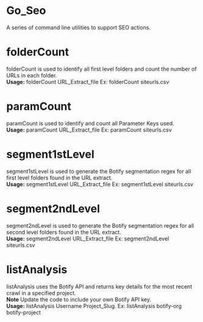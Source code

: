 # Go_Seo
A series of command line utilities to support SEO actions.   

# folderCount
folderCount is used to identify all first level folders and count the number of URLs in each folder.   
**Usage:** folderCount URL_Extract_file Ex: folderCount siteurls.csv
# paramCount
paramCount is used to identify and count all Parameter Keys used.   
**Usage:** paramCount URL_Extract_file Ex: paramCount siteurls.csv
# segment1stLevel
segment1stLevel is used to generate the Botify segmentation regex for all first level folders found in the URL extract.   
**Usage:** segment1stLevel URL_Extract_file Ex: segment1stLevel siteurls.csv
# segment2ndLevel
segment2ndLevel is used to generate the Botify segmentation regex for all second level folders found in the URL extract.   
**Usage:** segment2ndLevel URL_Extract_file Ex: segment2ndLevel siteurls.csv
# listAnalysis
listAnalysis uses the Botify API and returns key details for the most recent crawl in a specified project.   
**Note** Update the code to include your own Botify API key.   
**Usage:** listAnalysis Username Project_Slug. Ex: listAnalysis botify-org botify-project
 
